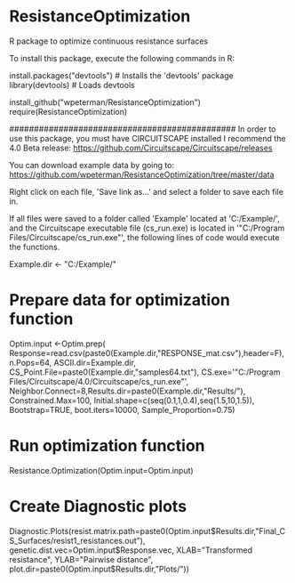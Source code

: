 ResistanceOptimization
======================

R package to optimize continuous resistance surfaces

To install this package, execute the following commands in R:

install.packages("devtools") # Installs the 'devtools' package
library(devtools) # Loads devtools

install_github("wpeterman/ResistanceOptimization")
require(ResistanceOptimization)

##############################################
In order to use this package, you must have CIRCUITSCAPE installed
I recommend the 4.0 Beta release:
https://github.com/Circuitscape/Circuitscape/releases

You can download example data by going to:
https://github.com/wpeterman/ResistanceOptimization/tree/master/data

Right click on each file, 'Save link as...' and select a folder to save each file in.

If all files were saved to a folder called 'Example' located at 'C:/Example/', and the Circuitscape executable file (cs_run.exe) is located in '"C:/Program Files/Circuitscape/cs_run.exe"', the following lines of code would execute the functions.

Example.dir <- "C:/Example/"

# Prepare data for optimization function
Optim.input <-Optim.prep(
Response=read.csv(paste0(Example.dir,"RESPONSE_mat.csv"),header=F),
n.Pops=64,
ASCII.dir=Example.dir,
CS_Point.File=paste0(Example.dir,"samples64.txt"),
CS.exe='"C:/Program Files/Circuitscape/4.0/Circuitscape/cs_run.exe"',
Neighbor.Connect=8,Results.dir=paste0(Example.dir,"Results/"),
Constrained.Max=100,
Initial.shape=c(seq(0.1,1,0.4),seq(1.5,10,1.5)),
Bootstrap=TRUE,
boot.iters=10000,
Sample_Proportion=0.75)

# Run optimization function
Resistance.Optimization(Optim.input=Optim.input)

# Create Diagnostic plots
Diagnostic.Plots(resist.matrix.path=paste0(Optim.input$Results.dir,"Final_CS_Surfaces/resist1_resistances.out"),
genetic.dist.vec=Optim.input$Response.vec,
XLAB="Transformed resistance",
YLAB="Pairwise distance",
plot.dir=paste0(Optim.input$Results.dir,"Plots/"))
